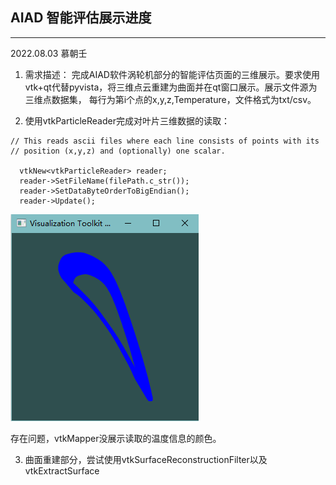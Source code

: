 ## AIAD 智能评估展示进度
---
2022.08.03 慕朝壬

1. 需求描述： 完成AIAD软件涡轮机部分的智能评估页面的三维展示。要求使用vtk+qt代替pyvista，将三维点云重建为曲面并在qt窗口展示。展示文件源为三维点数据集，
每行为第i个点的x,y,z,Temperature，文件格式为txt/csv。




1. 使用vtkParticleReader完成对叶片三维数据的读取：

```
// This reads ascii files where each line consists of points with its
// position (x,y,z) and (optionally) one scalar.

  vtkNew<vtkParticleReader> reader;
  reader->SetFileName(filePath.c_str());
  reader->SetDataByteOrderToBigEndian();
  reader->Update();
```

![image](./images/wolun1.png)

存在问题，vtkMapper没展示读取的温度信息的颜色。

3. 曲面重建部分，尝试使用vtkSurfaceReconstructionFilter以及
vtkExtractSurface

